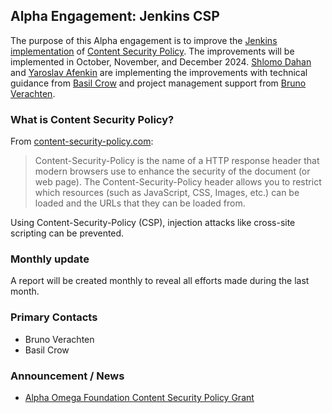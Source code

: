 ## Alpha Engagement: Jenkins CSP

The purpose of this Alpha engagement is to improve the [Jenkins implementation](https://www.jenkins.io/doc/developer/security/csp/) of [Content Security Policy](https://content-security-policy.com/).
The improvements will be implemented in October, November, and December 2024.
[Shlomo Dahan](https://www.jenkins.io/blog/authors/shlomomdahan) and [Yaroslav Afenkin](https://github.com/yaroslavafenkin) are implementing the improvements with technical guidance from [Basil Crow](https://www.jenkins.io/blog/authors/basil) and project management support from [Bruno Verachten](https://www.jenkins.io/blog/authors/gounthar).

### What is Content Security Policy?
From [content-security-policy.com](https://content-security-policy.com/):
> Content-Security-Policy is the name of a HTTP response header that modern browsers use to enhance the security of the document (or web page). The Content-Security-Policy header allows you to restrict which resources (such as JavaScript, CSS, Images, etc.) can be loaded and the URLs that they can be loaded from.
 
Using Content-Security-Policy (CSP), injection attacks like cross-site scripting can be prevented.

### Monthly update

A report will be created monthly to reveal all efforts made during the last month.

### Primary Contacts

* Bruno Verachten
* Basil Crow

### Announcement / News

* [Alpha Omega Foundation Content Security Policy Grant](https://www.jenkins.io/blog/2024/10/04/content-security-policy-grant/)
